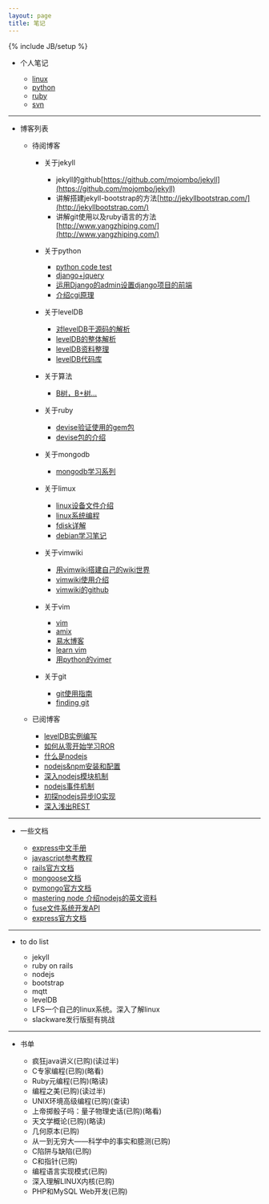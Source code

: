 ```yaml
---
layout: page
title: 笔记
---
```


{% include JB/setup %}

+ 个人笔记

  + [linux](/pages/linux/index.html)
  + [python](/pages/python.html)
  + [ruby](/pages/ruby.html)
  + [svn](/pages/svn-command.html)

***

+ 博客列表

  - 待阅博客

    + 关于jekyll 
      + jekyll的github[https://github.com/mojombo/jekyll](https://github.com/mojombo/jekyll)
      + 讲解搭建jekyll-bootstrap的方法[http://jekyllbootstrap.com/](http://jekyllbootstrap.com/)
      + 讲解git使用以及ruby语言的方法 [http://www.yangzhiping.com/](http://www.yangzhiping.com/)
    
    + 关于python 
      + [python code test](http://docs.python-guide.org/en/latest/writing/tests/#the-basics)
      + [django+jquery](http://blog.csdn.net/thinkinside/article/details/7269378)
      + [运用Django的admin设置django项目的前端](http://blog.chinaunix.net/uid-20306166-id-687533.html)
      + [介绍cgi原理](http://www.mike.org.cn/articles/what-is-cgi-fastcgi-php-fpm-spawn-fcgi/)
    
    + 关于levelDB
      + [对levelDB于源码的解析](http://blog.xiaoheshang.info/?cat=26)
      + [levelDB的整体解析](http://www.cnblogs.com/haippy/archive/2011/12/04/2276064.html)
      + [levelDB资料整理](http://hideto.iteye.com/blog/1328921)
      + [levelDB代码库](http://code.google.com/p/leveldb/)
    
    + 关于算法
      + [B树，B+树...](http://blog.csdn.net/v_JULY_v/article/details/6530142)
    
    + 关于ruby
      + [devise验证使用的gem包](https://github.com/plataformatec/devise)
      + [devise包的介绍](http://hlee.iteye.com/blog/673058)
    
    + 关于mongodb
      + [mongodb学习系列](http://www.cnblogs.com/huangxincheng/category/355399.html)
    
    + 关于limux
      + [linux设备文件介绍](http://lamp.linux.gov.cn/Linux/device_files.html)
      + [linux系统编程](http://blog.csdn.net/woshixingaaa/article/category/719756)
      + [fdisk详解](http://blog.csdn.net/liumang_D/article/details/3895747)
      + [debian学习笔记](http://man.chinaunix.net/linux/debian/debian_learning/index.html)

    + 关于vimwiki
      + [用vimwiki搭建自己的wiki世界](http://wiki.ktmud.com/tips/vim/vimwiki-guide.html)
      + [vimwiki使用介绍](http://www.berlinix.com/VimWiki.html#toc_1.1)
      + [vimwiki的github](https://github.com/vim-scripts/vimwiki)
    
    + 关于vim
      + [vim](http://wiki.hotoo.me/Vim.html)
      + [amix](http://amix.dk/blog/post/19486)
      + [易水博客](http://easwy.com/blog/archives/advanced-vim-skills-introduce-vimrc/)
      + [learn vim](http://yannesposito.com/Scratch/en/blog/Learn-Vim-Progressively/)
      + [用python的vimer](http://sontek.net/blog/detail/turning-vim-into-a-modern-python-ide)

    + 关于git
      + [git使用指南](https://sites.google.com/a/kingofat.com/wiki/git-tutorial)
      + [finding git](http://blog.jayway.com/2012/01/25/finding-with-git/)

  - 已阅博客

    + [levelDB实例编写](http://qiuqiang1985.iteye.com/blog/1255365)
    + [如何从零开始学习ROR](http://huacnlee.com/blog/how-to-start-learning-ruby-on-rails/)
    + [什么是nodejs](http://www.infoq.com/cn/articles/what-is-nodejs)
    + [nodejs&npm安装和配置](http://www.infoq.com/cn/articles/nodejs-npm-install-config)
    + [深入nodejs模块机制](http://www.infoq.com/cn/articles/nodejs-module-mechanism)
    + [nodejs事件机制](http://www.infoq.com/cn/articles/tyq-nodejs-event)
    + [初探nodejs异步IO实现](http://www.infoq.com/cn/articles/nodejs-asynchronous-io)
    + [深入浅出REST](http://www.infoq.com/cn/articles/rest-introduction)

*** 

+ 一些文档

  + [express中文手册](http://www.csser.com/board/4f77e6f996ca600f78000936#manual/creating-a-server)
  + [javascript参考教程](http://www.jb51.net/shouce/javascript/)
  + [rails官方文档](http://guides.rubyonrails.org/getting_started.html)
  + [mongoose文档](http://mongoosejs.com/)
  + [pymongo官方文档](http://api.mongodb.org/python/2.0.1/tutorial.html#indexing)
  + [mastering node 介绍nodejs的英文资料](http://visionmedia.github.com/masteringnode/book.html)
  + [fuse文件系统开发API](http://fuse.sourceforge.net/)
  + [express官方文档](http://expressjs.com/)

***

+ to do list

  + jekyll
  + ruby on rails
  + nodejs
  + bootstrap
  + mqtt
  + levelDB
  + LFS一个自己的linux系统。深入了解linux
  + slackware发行版挺有挑战

***

+ 书单

  + 疯狂java讲义(已购)(读过半)
  + C专家编程(已购)(略看)
  + Ruby元编程(已购)(略读)
  + 编程之美(已购)(读过半)
  + UNIX环境高级编程(已购)(查读)
  + 上帝掷骰子吗：量子物理史话(已购)(略看)
  + 天文学概论(已购)(略读)
  + 几何原本(已购)
  + 从一到无穷大——科学中的事实和臆测(已购)
  + C陷阱与缺陷(已购)
  + C和指针(已购)
  + 编程语言实现模式(已购)
  + 深入理解LINUX内核(已购)
  + PHP和MySQL Web开发(已购)
  
